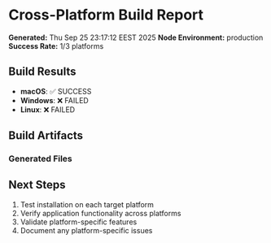 # Cross-Platform Build Report

**Generated:** Thu Sep 25 23:17:12 EEST 2025
**Node Environment:** production
**Success Rate:** 1/3 platforms

## Build Results

- **macOS**: ✅ SUCCESS
- **Windows**: ❌ FAILED
- **Linux**: ❌ FAILED

## Build Artifacts

### Generated Files

## Next Steps

1. Test installation on each target platform
2. Verify application functionality across platforms  
3. Validate platform-specific features
4. Document any platform-specific issues

